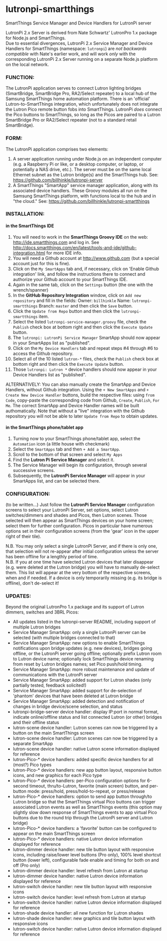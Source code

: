 # lutronpi-smartthings
SmartThings Service Manager and Device Handlers for LutronPi server

LutronPi 2.x Server is derived from Nate Schwartz' LutronPro 1.x package for Node.js and SmartThings.  
Due to essential divergences, LutronPi 2.x Service Manager and Device Handlers for SmartThings (namespace: `lutronpi`) are _not backwards compatible_ with Nate's earlier work, and will work _only_ with the corresponding LutronPi 2.x Server running on a separate Node.js platform on the local network.

### FUNCTION:
The LutronPi application serves to connect Lutron lighting bridges (SmartBridge, SmartBridge Pro, RA2/Select repeater) to a local hub of the Samsung SmartThings home automation platform. There is an 'official' Lutron-to-SmartThings integration, which unfortunately does not integrate the Lutron Pico remote button fobs into SmartThings. LutronPi _does_ connect the Pico buttons to SmartThings, so long as the Picos are paired to a Lutron SmartBridge Pro or RA2/Select repeater (not to a standard retail SmartBridge).

### FORM:
The LutronPi application comprises two elements:  
  1. A server application running under Node.js on an independent computer (e.g. a Raspberry Pi or like,
  or a desktop computer, or laptop, or potentially a NAS drive, etc.).  The server must be on the same
  local Ethernet subnet as the Lutron bridge(s) and the SmartThings hub.
  See: https://github.com/billhinkle/lutronpi-server
  2. A SmartThings "SmartApp" service manager application, along with its associated device handlers. These
  Groovy modules all run on the Samsung SmartThings platform, with functions local to the hub and in "the cloud."
  See: https://github.com/billhinkle/lutronpi-smartthings

### INSTALLATION:
  #### in the SmartThings IDE
  1. You will need to work in the **SmartThings Groovy IDE** on the web: http://ide.smartthings.com and log in.
    See http://docs.smartthings.com/en/latest/tools-and-ide/github-integration.html for more IDE info.
  2. You will need a Github account at http://www.github.com (but a special account just for this is fine).
  3. Click on the `My SmartApps` tab and, if necessary, click on 'Enable Github integration' link, and follow 
    the instructions there to connect and authorize your Github account to your SmartThings IDE.
  4. Again in the same tab, click on the `Settings` button (the one with the wrench/spanner)
  5. In the **GitHub Repository Integration** window, click on `Add new repository` and fill in the fields:
    Owner: `billhinkle`  Name: `lutronpi-smartthings`  Branch: `master`
	and then click the `Save` button.
  6. Click the `Update from Repo` button and then click the `lutronpi-smartthings` item.
  7. Select the listed `lutronpi-service-manager.groovy` file, check the `Publish` check box at bottom right and then click the `Execute Update` button.
  8. The `lutronpi: LutronPi Service Manager` SmartApp should now appear in your SmartApps list as "published".
  9. Click on the `My Device Handlers` tab and repeat steps #4 through #6 to access the Github repository.
  10. Select all of the 10 listed `lutron-*` files, check the `Publish` check box at bottom right and then click the `Execute Update` button.
  11. Those `lutronpi: Lutron *` device handlers should now appear in your Device Handlers list as "published".
  
  ALTERNATIVELY: You can also manually create the SmartApp and Device Handlers, without Github integration.
  Using the `+ New SmartApps` and `+ Create New Device Handler` buttons, build the respective files:
  using `from Code`, copy-paste the corresponding code from Github, `Create`, `Publish`, `For Me`.  The correct
  SmartApp and Device Handler names will be built authomatically.  Note that without a "live" integration with
  the Github repository you will not be able to later `Update from Repo` to obtain updates.
  
  #### in the SmartThings phone/tablet app
  1. Turning now to your SmartThings phone/tablet app, select the `Automation` icon (a little house with checkmark)
  2. Select the `SmartApps` tab and then `+ Add a SmartApp`.
  3. Scroll to the bottom of that screen and select `My Apps`
  4. Find the **Lutron Pi Service Manager** and select it.
  5. The Service Manager will begin its configuration, through several successive screens.
  6. Subsequently, the **LutronPi Service Manager** will appear in your SmartApps list, and can be selected there.

### CONFIGURATION:
  (to be written...) Just follow the **LutronPi Service Manager** configuration screens to select your LutronPi
  Server, set options, select Lutron switches/dimmers and shades and Picos, then Lutron scenes. Those selected
  will then appear as SmartThings devices on your home screen; select them for further configuration.  Picos
  in particular have  numerous options set in their configuration screens (from the 'gear' icon in the upper
  right of their tile). 
  
  N.B. You may only select a single LutronPi Server, and if there is only one, that selection will not re-appear
  after initial configuration unless the server has been offline for a lengthly period of time.  
  N.B. If you at one time have selected Lutron devices that later disappear (e.g. were deleted at the Lutron bridge)
  you will have to manually de-select them.  This list will appear at the very bottom of the respective screens,
  when and if needed.  If a device is only temporarily missing (e.g. its bridge is offline), don't de-select it!  

### UPDATES:
Beyond the original LutronPro 1.x package and its support of Lutron dimmers, switches and 3BRL Picos:  
  * All updates listed in the lutronpi-server README, including support of multiple Lutron bridges
  * Service Manager SmartApp: only a single LutronPi server can be selected (with multiple bridges connected to that)
  * Service Manager SmartApp: new options to enable SmartThings notifications upon bridge updates (e.g. new devices),
  bridges going offline, or the LutronPi server going offline; optionally prefix Lutron room to Lutron device name;
  optionally lock SmartThings device renaming from reset by Lutron bridges names; set Pico push/hold timing.
   * Service Manager SmartApp: more robust maintenance and update of communications with the LutronPi server
   * Service Manager SmartApp: added support for Lutron shades (only partially tested, feedback solicited!)
   * Service Manager SmartApp: added support for de-selection of 'phantom' devices that have been deleted at Lutron bridge
   * Service Manager SmartApp: added detection and notification of changes in bridge device/scene selection, and status
   * lutronpi-bridge-server device handler: display IP:port in normal format, indicate online/offline status and list connected Lutron (or other) bridges and their offline status
   * lutron-scene device handler: Lutron scenes can now be triggered by a button on the main SmartThings screen
   * lutron-scene device handler: Lutron scenes can now be triggered by a separate SmartApp
   * lutron-scene device handler: native Lutron scene information displayed for reference
   * lutron-Pico-* device handlers: added specific device handlers for all (most?) Pico types
   * lutron-Pico-* device handlers: new app button layout, responsive button icons, and new graphics for each Pico type
   * lutron-Pico-* device handlers: per-Pico configuration options for 6-second timeout, thru/to-Lutron, favorite (main screen) button, and per-button mode: press/hold, press/hold-to-repeat, or press/release
   * lutron-Pico-* device handlers: option to send app button through/to Lutron bridge so that the SmartThings virtual Pico buttons can trigger associated Lutron events as well as SmartThings events (this option may slightly slow down response of SmartThings events to app virtual Pico buttons due to the round trip through the LutronPi server and Lutron bridge)
   * lutron-Pico-* device handlers: a 'favorite' button can be configured to appear on the main SmartThings screen
   * lutron-Pico-* device handlers: native Lutron device information displayed for reference
   * lutron-dimmer device handler: new tile button layout with responsive icons, including raise/lower level buttons (Pro only), 100% level shortcut button (lower left), configurable fade enable and timing for both on and off (Pro only)
   * lutron-dimmer device handler: level refresh from Lutron at startup
   * lutron-dimmer device handler: native Lutron device information displayed for reference
   * lutron-switch device handler: new tile button layout with responsive icons
   * lutron-switch device handler: level refresh from Lutron at startup
   * lutron-switch device handler: native Lutron device information displayed for reference
   * lutron-shade device handler: all new function for Lutron shades
   * lutron-shade device handler: new graphics and tile button layout with responsive icons
   * lutron-switch device handler: native Lutron device information displayed for reference
   

   
   
